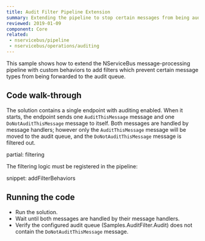 ```yaml
---
title: Audit Filter Pipeline Extension
summary: Extending the pipeline to stop certain messages from being audited
reviewed: 2019-01-09
component: Core
related:
 - nservicebus/pipeline
 - nservicebus/operations/auditing
---
```



This sample shows how to extend the NServiceBus message-processing pipeline with custom behaviors to add filters which prevent certain message types from being forwarded to the audit queue.


## Code walk-through

The solution contains a single endpoint with auditing enabled. When it starts, the endpoint sends one `AuditThisMessage` message and one `DoNotAuditThisMessage` message to itself. Both messages are handled by message handlers; however only the `AuditThisMessage` message will be moved to the audit queue, and the `DoNotAuditThisMessage` message is filtered out.

partial: filtering

The filtering logic must be registered in the pipeline:

snippet: addFilterBehaviors


## Running the code

 * Run the solution.
 * Wait until both messages are handled by their message handlers.
 * Verify the configured audit queue (Samples.AuditFilter.Audit) does not contain the `DoNotAuditThisMessage` message.